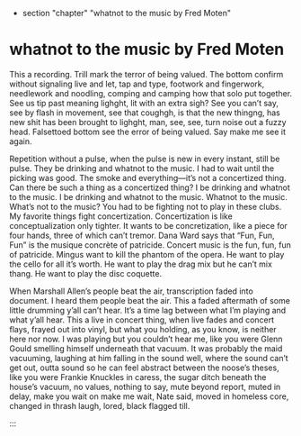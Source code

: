 

+ section "chapter" "whatnot to the music by Fred Moten"

# whatnot to the music by Fred Moten


This a recording. Trill mark the terror of being valued. The bottom confirm without signaling live and let, tap and type, footwork and fingerwork, needlework and noodling, comping and camping how that solo put together. See us tip past meaning lighght, lit with an extra sigh? See you can’t say, see by flash in movement, see that coughgh, is that the new thingng, has new shit has been brought to lighght, man, see, see, turn noise out a fuzzy head. Falsettoed bottom see the error of being valued. Say make me see it again.

Repetition without a pulse, when the pulse is new in every instant, still be pulse. They be drinking and whatnot to the music. I had to wait until the picking was good. The smoke and everything—it’s not a concertized thing. Can there be such a thing as a concertized thing? I be drinking and whatnot to the music. I be drinking and whatnot to the music. Whatnot to the music. What’s not to the music? You had to be fighting not to play in these clubs. My favorite things fight concertization. Concertization is like conceptualization only tighter. It wants to be concretization, like a piece for four hands, three of which can’t tremor. Dana Ward says that “Fun, Fun, Fun” is the musique concrète of patricide. Concert music is the fun, fun, fun of patricide. Mingus want to kill the phantom of the opera. He want to play the cello for all it’s worth. He want to play the drag mix but he can’t mix thang. He want to play the disc coquette.

When Marshall Allen’s people beat the air, transcription faded into document. I heard them people beat the air. This a faded aftermath of some little drumming y’all can’t hear. It’s a time lag between what I’m playing and what y’all hear. This a live in concert thing, when live fades and concert flays, frayed out into vinyl, but what you holding, as you know, is neither here nor now. I was playing but you couldn’t hear me, like you were Glenn Gould smelling himself underneath that vacuum. It was probably the maid vacuuming, laughing at him falling in the sound well, where the sound can’t get out, outta sound so he can feel abstract between the noose’s theses, like you were Frankie Knuckles in caress, the sugar ditch beneath the house’s vacuum, no values, nothing to say, mute beyond report, muted in delay, make you wait on make me wait, Nate said, moved in homeless core, changed in thrash laugh, lored, black flagged till.

:::
